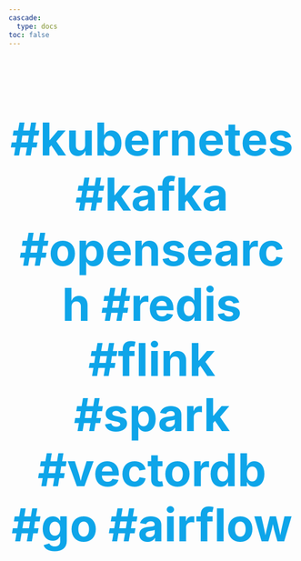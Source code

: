 ```yaml
---
cascade:
  type: docs
toc: false
---
```

<h1 style="font-size: 80px; font-weight: bold; color: #0ea5e9; text-align: center;">
  #kubernetes #kafka #opensearch #redis #flink #spark #vectordb #go #airflow
</h1>

